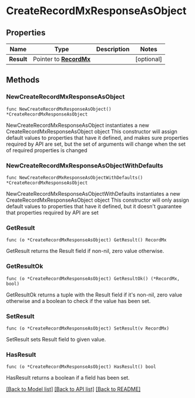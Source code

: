 # CreateRecordMxResponseAsObject

## Properties

Name | Type | Description | Notes
------------ | ------------- | ------------- | -------------
**Result** | Pointer to [**RecordMx**](RecordMx.md) |  | [optional] 

## Methods

### NewCreateRecordMxResponseAsObject

`func NewCreateRecordMxResponseAsObject() *CreateRecordMxResponseAsObject`

NewCreateRecordMxResponseAsObject instantiates a new CreateRecordMxResponseAsObject object
This constructor will assign default values to properties that have it defined,
and makes sure properties required by API are set, but the set of arguments
will change when the set of required properties is changed

### NewCreateRecordMxResponseAsObjectWithDefaults

`func NewCreateRecordMxResponseAsObjectWithDefaults() *CreateRecordMxResponseAsObject`

NewCreateRecordMxResponseAsObjectWithDefaults instantiates a new CreateRecordMxResponseAsObject object
This constructor will only assign default values to properties that have it defined,
but it doesn't guarantee that properties required by API are set

### GetResult

`func (o *CreateRecordMxResponseAsObject) GetResult() RecordMx`

GetResult returns the Result field if non-nil, zero value otherwise.

### GetResultOk

`func (o *CreateRecordMxResponseAsObject) GetResultOk() (*RecordMx, bool)`

GetResultOk returns a tuple with the Result field if it's non-nil, zero value otherwise
and a boolean to check if the value has been set.

### SetResult

`func (o *CreateRecordMxResponseAsObject) SetResult(v RecordMx)`

SetResult sets Result field to given value.

### HasResult

`func (o *CreateRecordMxResponseAsObject) HasResult() bool`

HasResult returns a boolean if a field has been set.


[[Back to Model list]](../README.md#documentation-for-models) [[Back to API list]](../README.md#documentation-for-api-endpoints) [[Back to README]](../README.md)


